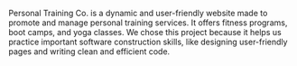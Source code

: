Personal Training Co. is a dynamic and user-friendly website made to promote and manage personal training services. It offers fitness programs, boot camps, and yoga classes. We chose this project because it helps us practice important software construction skills, like designing user-friendly pages and writing clean and efficient code.
